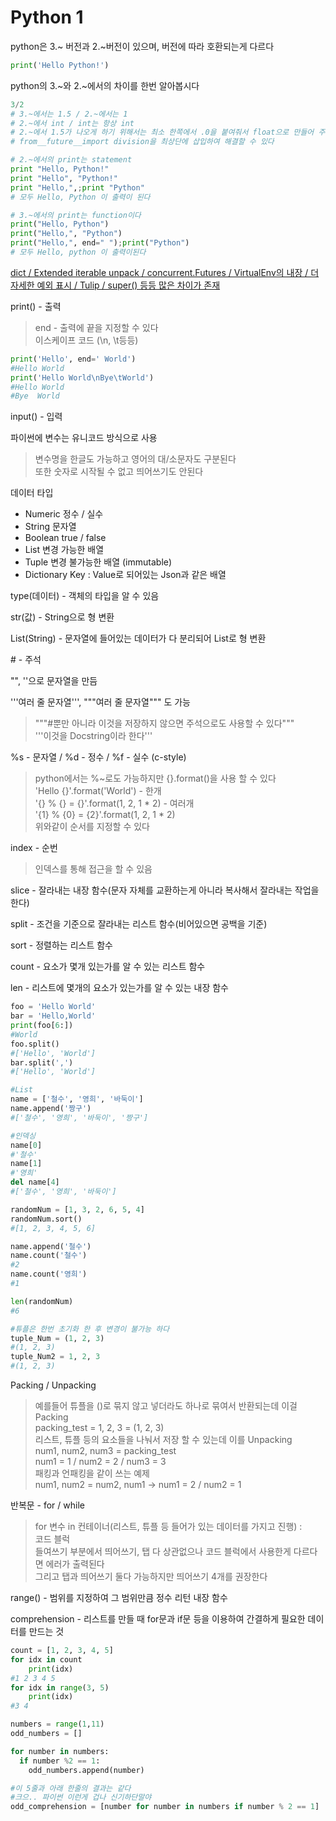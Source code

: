 # Python 1

python은 3.~ 버전과 2.~버전이 있으며, 버전에 따라 호환되는게 다르다
```python
print('Hello Python!')
```

python의 3.~와 2.~에서의 차이를 한번 알아봅시다
```python
3/2
# 3.~에서는 1.5 / 2.~에서는 1
# 2.~에서 int / int는 항상 int
# 2.~에서 1.5가 나오게 하기 위해서는 최소 한쪽에서 .0을 붙여줘서 float으로 만들어 주거나
# from__future__import division을 최상단에 삽입하여 해결할 수 있다

# 2.~에서의 print는 statement
print "Hello, Python!"
print "Hello", "Python!"
print "Hello,",;print "Python"
# 모두 Hello, Python 이 출력이 된다

# 3.~에서의 print는 function이다
print("Hello, Python")
print("Hello,", "Python")
print("Hello,", end=" ");print("Python")
# 모두 Hello, python 이 출력이된다

```

[dict / Extended iterable unpack / concurrent.Futures / VirtualEnv의 내장 / 더 자세한 예외 표시  / Tulip / super() 등등 많은 차이가 존재](https://tech.ssut.me/2015/07/24/python-3-is-the-future/)

print() - 출력
> end - 출력에 끝을 지정할 수 있다<br>
이스케이프 코드 (\\n, \\t등등)

```python
print('Hello', end=' World')
#Hello World
print('Hello World\nBye\tWorld')
#Hello World
#Bye  World
```

input() - 입력

파이썬에 변수는 유니코드 방식으로 사용
> 변수명을 한글도 가능하고 영어의 대/소문자도 구분된다<br>
또한 숫자로 시작될 수 없고 띄어쓰기도 안된다

데이터 타입
* Numeric     정수 / 실수
* String      문자열
* Boolean     true / false
* List        변경 가능한 배열
* Tuple       변경 불가능한 배열 (immutable)
* Dictionary  Key : Value로 되어있는 Json과 같은 배열

type(데이터) - 객체의 타입을 알 수 있음

str(값) - String으로 형 변환

List(String) - 문자열에 들어있는 데이터가 다 분리되어 List로 형 변환

\# - 주석

"", ''으로 문자열을 만듬

'''여러 줄 문자열''', """여러 줄 문자열""" 도 가능
> """#뿐만 아니라 이것을 저장하지 않으면 주석으로도 사용할 수 있다"""<br>
'''이것을 Docstring이라 한다'''

%s - 문자열 / %d - 정수 / %f - 실수 (c-style)
> python에서는 %~로도 가능하지만 {}.format()을 사용 할 수 있다<br>
'Hello {}'.format('World')         - 한개<br>
'{} % {} = {}'.format(1, 2, 1 * 2) - 여러개<br>
'{1} % {0} = {2}'.format(1, 2, 1 * 2)<br>
위와같이 순서를 지정할 수 있다

index - 순번
> 인덱스를 통해 접근을 할 수 있음<br>


slice - 잘라내는 내장 함수(문자 자체를 교환하는게 아니라 복사해서 잘라내는 작업을 한다)

split - 조건을 기준으로 잘라내는 리스트 함수(비어있으면 공백을 기준)

sort - 정렬하는 리스트 함수

count - 요소가 몇개 있는가를 알 수 있는 리스트 함수

len - 리스트에 몇개의 요소가 있는가를 알 수 있는 내장 함수
```python
foo = 'Hello World'
bar = 'Hello,World'
print(foo[6:])
#World
foo.split()
#['Hello', 'World']
bar.split(',')
#['Hello', 'World']

#List
name = ['철수', '영희', '바둑이']
name.append('짱구')
#['철수', '영희', '바둑이', '짱구']

#인덱싱
name[0]
#'철수'
name[1]
#'영희'
del name[4]
#['철수', '영희', '바둑이']

randomNum = [1, 3, 2, 6, 5, 4]
randomNum.sort()
#[1, 2, 3, 4, 5, 6]

name.append('철수')
name.count('철수')
#2
name.count('영희')
#1

len(randomNum)
#6

#튜플은 한번 초기화 한 후 변경이 불가능 하다
tuple_Num = (1, 2, 3)
#(1, 2, 3)
tuple_Num2 = 1, 2, 3
#(1, 2, 3)
```

Packing / Unpacking
> 예를들어 튜플을 ()로 묶지 않고 넣더라도 하나로 묶여서 반환되는데 이걸 Packing<br>
packing_test = 1, 2, 3 = (1, 2, 3)<br>
리스트, 튜플 등의 요소들을 나눠서 저장 할 수 있는데 이를 Unpacking<br>
num1, num2, num3 = packing_test<br>
num1 = 1 / num2 = 2 / num3 = 3<br>
패킹과 언패킹을 같이 쓰는 예제<br>
num1, num2 = num2, num1 -> num1 = 2 / num2 = 1<br>

반복문 - for / while
> for 변수 in 컨테이너(리스트, 튜플 등 들어가 있는 데이터를 가지고 진행) :<br>
  코드 블럭<br>
들여쓰기 부분에서 띄어쓰기, 탭 다 상관없으나 코드 블럭에서 사용한게 다르다면 에러가 출력된다<br>
그리고 탭과 띄어쓰기 둘다 가능하지만 띄어쓰기 4개를 권장한다<br>

range() - 범위를 지정하여 그 범위만큼 정수 리턴 내장 함수

comprehension - 리스트를 만들 때 for문과 if문 등을 이용하여 간결하게 필요한 데이터를 만드는 것
```python
count = [1, 2, 3, 4, 5]
for idx in count
    print(idx)
#1 2 3 4 5
for idx in range(3, 5)
    print(idx)
#3 4

numbers = range(1,11)
odd_numbers = []

for number in numbers:
  if number %2 == 1:
    odd_numbers.append(number)

#이 5줄과 아래 한줄의 결과는 같다
#크으.. 파이썬 이런게 겁나 신기하단말야
odd_comprehension = [number for number in numbers if number % 2 == 1]
```
